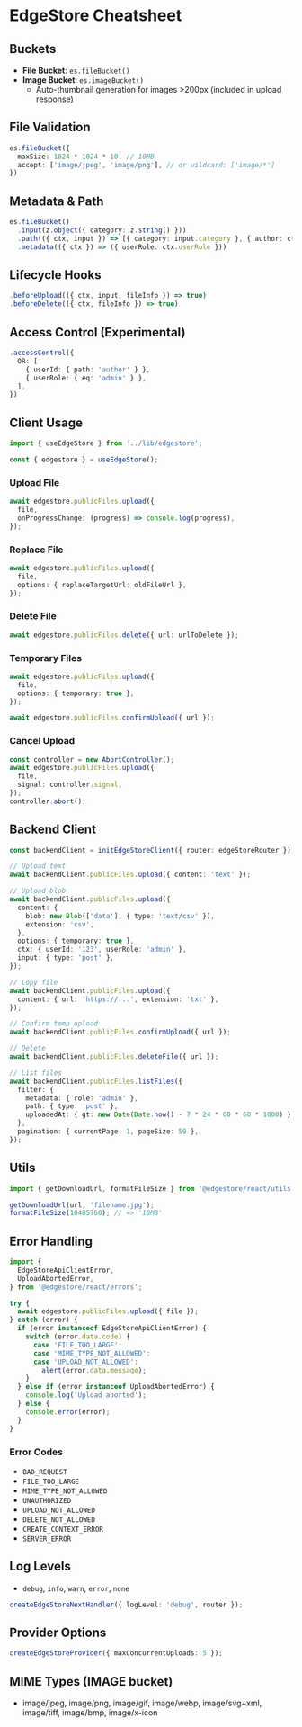 # EdgeStore Cheatsheet

## Buckets
- **File Bucket**: `es.fileBucket()`
- **Image Bucket**: `es.imageBucket()`
  - Auto-thumbnail generation for images >200px (included in upload response)

## File Validation
```ts
es.fileBucket({
  maxSize: 1024 * 1024 * 10, // 10MB
  accept: ['image/jpeg', 'image/png'], // or wildcard: ['image/*']
})
```

## Metadata & Path
```ts
es.fileBucket()
  .input(z.object({ category: z.string() }))
  .path(({ ctx, input }) => [{ category: input.category }, { author: ctx.userId }])
  .metadata(({ ctx }) => ({ userRole: ctx.userRole }))
```

## Lifecycle Hooks
```ts
.beforeUpload(({ ctx, input, fileInfo }) => true)
.beforeDelete(({ ctx, fileInfo }) => true)
```

## Access Control (Experimental)
```ts
.accessControl({
  OR: [
    { userId: { path: 'author' } },
    { userRole: { eq: 'admin' } },
  ],
})
```

## Client Usage
```ts
import { useEdgeStore } from '../lib/edgestore';

const { edgestore } = useEdgeStore();
```

### Upload File
```ts
await edgestore.publicFiles.upload({
  file,
  onProgressChange: (progress) => console.log(progress),
});
```

### Replace File
```ts
await edgestore.publicFiles.upload({
  file,
  options: { replaceTargetUrl: oldFileUrl },
});
```

### Delete File
```ts
await edgestore.publicFiles.delete({ url: urlToDelete });
```

### Temporary Files
```ts
await edgestore.publicFiles.upload({
  file,
  options: { temporary: true },
});

await edgestore.publicFiles.confirmUpload({ url });
```

### Cancel Upload
```ts
const controller = new AbortController();
await edgestore.publicFiles.upload({
  file,
  signal: controller.signal,
});
controller.abort();
```

## Backend Client
```ts
const backendClient = initEdgeStoreClient({ router: edgeStoreRouter });

// Upload text
await backendClient.publicFiles.upload({ content: 'text' });

// Upload blob
await backendClient.publicFiles.upload({
  content: {
    blob: new Blob(['data'], { type: 'text/csv' }),
    extension: 'csv',
  },
  options: { temporary: true },
  ctx: { userId: '123', userRole: 'admin' },
  input: { type: 'post' },
});

// Copy file
await backendClient.publicFiles.upload({
  content: { url: 'https://...', extension: 'txt' },
});

// Confirm temp upload
await backendClient.publicFiles.confirmUpload({ url });

// Delete
await backendClient.publicFiles.deleteFile({ url });

// List files
await backendClient.publicFiles.listFiles({
  filter: {
    metadata: { role: 'admin' },
    path: { type: 'post' },
    uploadedAt: { gt: new Date(Date.now() - 7 * 24 * 60 * 60 * 1000) },
  },
  pagination: { currentPage: 1, pageSize: 50 },
});
```

## Utils
```ts
import { getDownloadUrl, formatFileSize } from '@edgestore/react/utils';

getDownloadUrl(url, 'filename.jpg');
formatFileSize(10485760); // => '10MB'
```

## Error Handling
```ts
import {
  EdgeStoreApiClientError,
  UploadAbortedError,
} from '@edgestore/react/errors';

try {
  await edgestore.publicFiles.upload({ file });
} catch (error) {
  if (error instanceof EdgeStoreApiClientError) {
    switch (error.data.code) {
      case 'FILE_TOO_LARGE':
      case 'MIME_TYPE_NOT_ALLOWED':
      case 'UPLOAD_NOT_ALLOWED':
        alert(error.data.message);
    }
  } else if (error instanceof UploadAbortedError) {
    console.log('Upload aborted');
  } else {
    console.error(error);
  }
}
```

### Error Codes
- `BAD_REQUEST`
- `FILE_TOO_LARGE`
- `MIME_TYPE_NOT_ALLOWED`
- `UNAUTHORIZED`
- `UPLOAD_NOT_ALLOWED`
- `DELETE_NOT_ALLOWED`
- `CREATE_CONTEXT_ERROR`
- `SERVER_ERROR`

## Log Levels
- `debug`, `info`, `warn`, `error`, `none`
```ts
createEdgeStoreNextHandler({ logLevel: 'debug', router });
```

## Provider Options
```ts
createEdgeStoreProvider({ maxConcurrentUploads: 5 });
```

## MIME Types (IMAGE bucket)
- image/jpeg, image/png, image/gif, image/webp, image/svg+xml, image/tiff, image/bmp, image/x-icon

